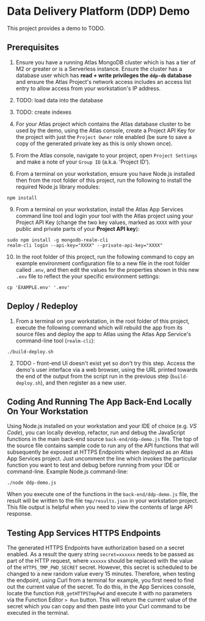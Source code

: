 # Data Delivery Platform (DDP) Demo

This project provides a demo to TODO. 


## Prerequisites

 1. Ensure you have a running Atlas MongoDB cluster which is has a tier of M2 or greater or is a Serverless instance. Ensure the cluster has a database user which has __read + write privileges the `ddp-db` database__ and ensure the Atlas Project's network access includes an access list entry to allow access from your workstation's IP address.

 2. TODO: load data into the database

 3. TODO: create indexes

 4. For your Atlas project which contains the Atlas database cluster to be used by the demo, using the Atlas console, create a Project API Key for the project with just the `Project Owner` role enabled (be sure to save a copy of the generated private key as this is only shown once). 

 5. From the Atlas console, navigate to your project, open `Project Settings` and make a note of your `Group ID` (a.k.a. 'Project ID').

 8. From a terminal on your workstation, ensure you have Node.js installed then from the root folder of this project, run the following to install the required Node.js library modules:

  ```console
  npm install
  ```

 9. From a terminal on your workstation, install the Atlas App Services command line tool and login your tool with the Atlas project using your Project API Key (change the two key values, marked as `XXXX` with your public and private parts of your __Project API key__):

```console
sudo npm install -g mongodb-realm-cli
realm-cli login --api-key="XXXX" --private-api-key="XXXX"
```

10. In the root folder of this project, run the following command to copy an example environment configuration file to a new file in the root folder called `.env`, and then edit the values for the properties shown in this new `.env` file to reflect the your specific environment settings:

```console
cp 'EXAMPLE.env' '.env'
```


## Deploy / Redeploy

 1. From a terminal on your workstation, in the root folder of this project, execute the following command which will rebuild the app from its source files and deploy the app to Atlas using the Atlas App Service's command-line tool (`realm-cli`):

```console
./build-deploy.sh
```


 2. TODO - front-end UI doesn't exist yet so don't try this step. Access the demo's user interface via a web browser, using the URL printed towards the end of the output from the script run in the previous step (`build-deploy.sh`), and then register as a new user.



## Coding And Running The App Back-End Locally On Your Workstation

Using Node.js installed on your workstation and your IDE of choice (e.g. _VS Code_), you can locally develop, refactor, run and debug the JavaScript functions in the main back-end source `back-end/ddp-demo.js` file. The top of the source file contains sample code to run any of the API functions that will subsequently be exposed at HTTPS Endpoints when deployed as an Atlas App Services project. Just uncomment the line which invokes the particular function you want to test and debug before running from your IDE or command-line. Example Node.js command-line:

```console
./node ddp-demo.js
```

When you execute one of the functions in the `back-end/ddp-demo.js` file, the result will be written to the file `tmp/results.json` in your workstation project. This file output is helpful when you need to view the contents of large API response.


## Testing App Services HTTPS Endpoints

The generated HTTPS Endpoints have authorization based on a secret enabled. As a result the query string `secret=xxxxxx` needs to be passed as part of the HTTP request, where `xxxxxx` should be replaced with the value of the `HTTPS_TMP_PWD_SECRET` secret. However, this secret is scheduled to be changed to a new random value every 15 minutes. Therefore, when testing the endpoint, using Curl from a terminal for example, you first need to find out the current value of the secret. To do this, in the App Services console, locate the function `PUB_getHTTPSTmpPwd` and execute it with no parameters via the Function Editor `> Run` button. This will return the current value of the secret which you can copy and then paste into your Curl command to be executed in the terminal.
